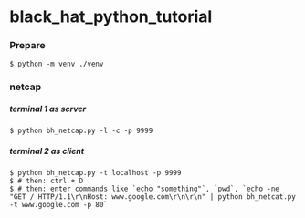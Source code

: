 # black_hat_python_tutorial

### Prepare

```shell-session
$ python -m venv ./venv
```

### netcap

##### terminal 1 as server

```shell-session
$ python bh_netcap.py -l -c -p 9999
```

##### terminal 2 as client

```shell-session
$ python bh_netcap.py -t localhost -p 9999
$ # then: ctrl + D
$ # then: enter commands like `echo "something"`, `pwd`, `echo -ne "GET / HTTP/1.1\r\nHost: www.google.com\r\n\r\n" | python bh_netcat.py -t www.google.com -p 80`
```
